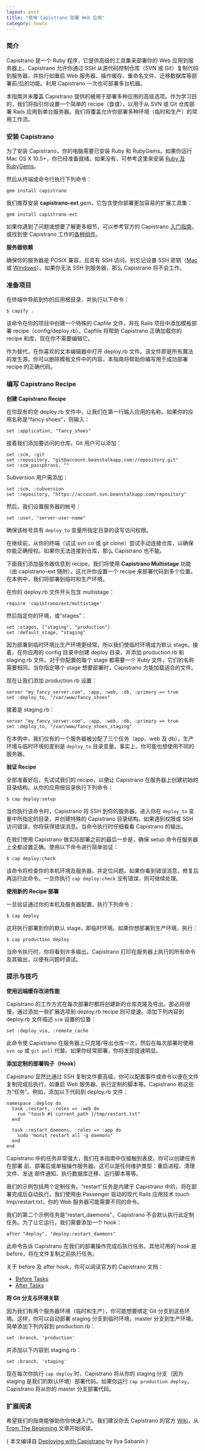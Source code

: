 ```yaml
---
layout: post
title: "使用 Capistrano 部署 Web 应用"
category: howto
---
```


### 简介

Capistrano 是一个 Ruby 程序，它提供高级的工具集来部署你的 Web
应用到服务器上。Capistrano 允许你通过 SSH 从源代码控制仓库（SVN 或
Git）复制代码到服务器，并执行如重启 Web
服务器、操作缓存、重命名文件、迁移数据库等部署前/后的功能。利用 Capistrano
一次也可部署多台机器。

本指南并未覆盖 Capistrano
提供的被用于部署多种应用的高级选项。作为学习目的，我们将指引你设置一个简单的
recipe（食谱），以用于从 SVN 或 Git 仓库部署 Rails
应用到单台服务器。我们将覆盖允许你部署多种环境（临时和生产）的常用工作流。

### 安装 Capistrano

为了安装 Capistrano，你的电脑需要已安装 Ruby 和 RubyGems。如果你运行 Mac OS X
10.5+，你已经准备就绪。如果没有，可参考这里来安装 [Ruby 及 RubyGems][r]。

然后从终端或命令行执行下列命令：

    gem install capistrano

我们推荐安装 **capistrano-ext** gem，它包含使你部署更加容易的扩展工具集：

    gem install capistrano-ext

如果你遇到了问题或想要了解更多细节，可以参考官方的 Capistrano
[入门指南][g]，或找到使 Capistrano 工作的[各种组件][c]。

**服务器依赖**

确保你的服务器是 POSIX 兼容，且具有 SSH 访问。别忘记设置 SSH 密钥（[Mac][m] 或
[Windows][w]）。如果你无法 SSH 到服务器，那么 Capistrano 将不会工作。

### 准备项目

在终端中导航到你的应用根目录，并执行以下命令：

    $ capify .

该命令在你的项目中创建一个特殊的 Capfile 文件，并在 Rails 项目中添加模板部署
recipe（config/deploy.rb）。Capfile 将帮助 Capistrano 正确加载你的 recipe
和库，现在你不需要编辑它。

作为替代，在你喜欢的文本编辑器中打开 deploy.rb
文件。该文件即是所有魔法的发生源。你可以删除模板文件中的内容，本指南将帮助你编写用于成功部署
recipe 的正确代码。

### 编写 Capistrano Recipe

**创建 Capistrano Recipe**

在你现有的空 deploy.rb
文件中，让我们在第一行输入应用的名称。如果你的应用名称是“fancy
shoes”，则输入：

    set :application, "fancy_shoes"

接着我们添加要访问的仓库。Git 用户可以添加：

    set :scm, :git
    set :repository, "git@account.beanstalkapp.com:/repository.git"
    set :scm_passphrass, ""

Subversion 用户需添加：

    set :scm, :subversion
    set :repository, "https://account.svn.beanstalkapp.com/repository"

然后，我们设置服务器的帐号：

    set :user, "server-user-name"

确保该帐号具有 `deploy_to` 变量所指定目录的读写访问权限。

在继续前，从你的终端（试试 svn co 或 git
clone）尝试手动连接仓库，以确保你能正确授权。如果你无法连接到仓库，那么
Capistrano 也不能。

下面我们添加服务器信息到 recipe。我们将使用 **Capistrano Multistage** 功能（由
capistrano-ext 随附）。这允许你设置一个 recipe
来部署代码到多个位置。在本例中，我们将部署到临时和生产环境。

在你的 deploy.rb 文件开头包含 multistage：

    require 'capistrano/ext/multistage'

然后指定你的环境，或“stages”：

    set :stages, ["staging", "production"]
    set :default_stage, "staging"

因为部署到临时环境比生产环境更经常，所以我们使临时环境成为默认
stage。接着，在你应用的 config 目录中创建 deploy 目录，并添加 production.rb 和
staging.rb 文件。对于你配置的每个 stage 都需要一个 Ruby
文件，它们的名称需要相同。当你指定哪个 stage 想要部署时，Capistrano 方能加载适合的文件。

现在让我们添加 production.rb 设置：

    server "my_fancy_server.com", :app, :web, :db, :primary => true
    set :deploy_to, "/var/www/fancy_shoes"

接着是 staging.rb：

    server "my_fancy_server.com", :app, :web, :db, :primary => true
    set :deploy_to, "/var/www/fancy_shoes_staging"

在本例中，我们仅有的一个服务器被分配了三个任务（app、web 及
db）。生产环境与临时环境的差别是 `deploy_to`
目录变量。事实上，你可能也想使用不同的服务器。

**验证 Recipe**

全部准备好后，先试试我们的 recipe，以便让 Capistrano
在服务器上创建初始的目录结构。从你的应用根目录执行下列命令：

    $ cap deploy:setup

当你执行该命令时，Capistrano 将 SSH 到你的服务器，进入你在 `deploy_to`
变量中所指定的目录，并创建特殊的 Capistrano 目录结构。如果遇到权限或 SSH
访问错误，你将获得错误消息。当命令执行时仔细看看 Capistrano 的输出。

在我们使用 Capistrano 做实际部署之前的最后一步是，确保 setup
命令在服务器上全都设置正确。使用以下命令进行简单验证：

    $ cap deploy:check

该命令将检查你的本机环境及服务器，并定位问题。如果你看到错误消息，修复后再运行此命令。一旦你执行
`cap deploy:check` 没有错误，则可继续处理。

**使用新的 Recipe 部署**

一旦验证通过你的本机及服务器配置，执行下列命令：

    $ cap deploy

这将执行部署到你的默认 stage，即临时环境。如果你想部署到生产环境，执行：

    $ cap production deploy

当命令执行时，你将看到许多输出。Capistrano
打印在服务器上执行的所有命令及其输出，以便有问题时调试。

### 提示与技巧

**使用远端缓存改进性能**

Capistrano
的工作方式在每次部署时都将创建新的仓库克隆及导出。那必将很慢，通过添加一些扩展选项到
deploy.rb recipe 则可提速。添加下列内容到 deploy.rb 文件描述 `scm`
设置的位置：

    set :deploy_via, :remote_cache

此命令使 Capistrano 在服务器上只克隆/导出仓库一次，然后在每次部署时使用 `svn
up` 或 `git pull` 代替。如果你经常部署，你将发现提速明显。

**添加定制的部署钩子（Hook）**

Capistrano 显然比通过 SSH
复制文件要高级。你可以配置事件或命令以便在文件复制完成后执行，如重启 Web
服务器、执行定制的脚本等。Capistrano 称这些为“任务”。例如，添加以下代码到
deploy.rb 文件：

    namespace :deploy do
      task :restart, :roles => :web do
        run "touch #{ current_path }/tmp/restart.txt"
      end
    
      task :restart_daemons, :roles => :app do
        sudo "monit restart all -g daemons"
      end
    end

Capistrano 中的任务非常强大，我们在本指南中仅接触到表皮。你可以创建任务在部署
前、部署后或单独操作服务器。这可以是任何维护类型：重启进程、清理文件、发送
邮件通知、执行数据库迁移、运行脚本等等。

我们的示例包括两个定制任务。“restart”任务是内建于 Capistrano
中的，将在部署完成后自动执行。我们使用由 Passenger 驱动的现代 Rails 应用技术
touch tmp/restart.txt，你的 Web 服务器可能需要不同的命令。

我们的第二个示例任务是“restart_daemons”，Capistrano
不会默认执行此定制任务。为了让它运行，我们需要添加一个 hook：

    after "deploy", "deploy:restart_daemons"

此命令告诉 Capistrano 在我们的部署操作完成后执行任务。其他可用的 hook 是
before，将在文件复制之前执行任务。

关于 before 及 after hook，你可以阅读官方的 Capistrano 文档：

* [Before Tasks][b]
* [After Tasks][a]

**将 Git 分支与环境关联**

因为我们有两个服务器环境（临时和生产），你可能想要绑定 Git
分支到这些环境。这样，你可以自动部署 staging 分支到临时环境，master
分支到生产环境。简单添加下列内容到 production.rb：

    set :branch, 'production'

并添加以下内容到 staging.rb：

    set :branch, 'staging'

现在每次你执行 `cap deploy` 时，Capistrano 将从你的 staging 分支（因为 staging
是我们的默认环境）部署代码。如果你运行 `cap production deploy`，Capistrano
将从你的 master 分支部署代码。

### 扩展阅读

希望我们的指南能够助你你快速入门。我们建议你去 Capistrano 的官方 [Wiki][i]，从
[From The Beginning][f] 文章开始阅读。

[r]: http://rubyonrails.org/download
[g]: https://github.com/capistrano/capistrano/wiki/2.x-Getting-Started
[c]: https://github.com/capistrano/capistrano/wiki/2.x-From-The-Beginning
[m]: http://guides.beanstalkapp.com/version-control/git-on-mac.html#creating-ssh-keys
[w]: http://guides.beanstalkapp.com/version-control/git-on-windows.html#installing-ssh-keys
[b]: https://github.com/capistrano/capistrano/wiki/2.x-DSL-Configuration-Tasks-Before
[a]: https://github.com/capistrano/capistrano/wiki/2.x-DSL-Configuration-Tasks-After
[i]: https://github.com/capistrano/capistrano/wiki 
[f]: https://github.com/capistrano/capistrano/wiki/2.x-From-The-Beginning

{ 本文编译自 [Deploying with Capistrano](http://guides.beanstalkapp.com/deployments/deploy-with-capistrano.html) by Ilya Sabanin }
